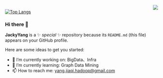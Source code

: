 <img align="right" src="https://github-readme-stats.vercel.app/api?username=JackyYangPassion&show_icons=true&icon_color=CE1D2D&text_color=718096&bg_color=ffffff&hide_title=true&theme=radical" />

[![Top Langs](https://github-readme-stats.vercel.app/api/top-langs/?username=JackyYangPassion&hide=HTML)](https://github.com/JackyYangPassion/github-readme-stats)
### Hi there 👋


**JackyYang** is a ✨ _special_ ✨ repository because its `README.md` (this file) appears on your GitHub profile.

Here are some ideas to get you started:

- 🔭 I’m currently working on: BigData、Infra
- 🌱 I’m currently learning: Graph Data Mining
- 📫 How to reach me: yang.jiaqi.hadoop@gmail.com

